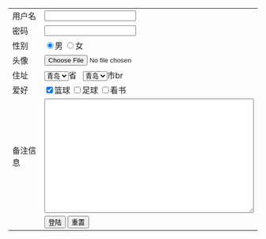 <html>
  <head>
    <title>登陆.html</title>
  </head>
  <body>
    <form name="user" action="#" method="get">
       <table  align="center">
          <tr>
             <td>用户名</td>
             <td>
                <input type="text" name="username" id="username"/>
            </td>
          </tr>
          <tr>
             <td>密码</td>
             <td>
                <input type="password" name='pwd' id="pwd"/>
            </td>
          </tr>
          <tr>
             <td>性别</td>
             <td>
                <input type="radio" name="name" checked="checked"/>男
                <input type="radio" name="name"/>女
            </td>
          </tr>
            <tr>
                <td>头像</td>
                <td>
                    <input class="btn-file" type="file" name="file" />
                </td>
            </tr>
          <tr>
             <td>住址</td>
             <td>
                <select>
                   <option value='山东' selected="selected">青岛</option>
                   <option >广西</option>
                   <option>北京</option>
                </select>省&nbsp;&nbsp;
                <select>
                   <option>青岛</option>                    <option>柳州</option>                   <option>北京</option>                </select>市br
            </td>
          </tr>
          <tr>
             <td>爱好</td>
             <td>
                <input type="checkbox" name="sport" checked="checked"/>篮球
                <input type="checkbox" name="basketball"/>足球
                <input type="checkbox" name="volleyball"/>看书
            </td>
          </tr>
          <tr>
             <td>备注信息</td>
             <td>
                <textarea rows="15" cols="50"></textarea>
            </td>
          </tr>
          <tr>
             <td></td>
             <td>
                <input type="submit" id="id" value="登陆" onclick="return sub()"/>
                    <script><!--检查用户名 密码-->
                    function sub(){
                        var username=document.getElementById("username").value
                        var pwd=document.getElementById("username").value
                        alert("用户名: "+username+" "+"密码: "+pwd);
                    }
                    </script>
                <input type="reset" name="reset" value="重置"/>
            </td>
          </tr>
       </table>
    </form>
  </body>
</html>
